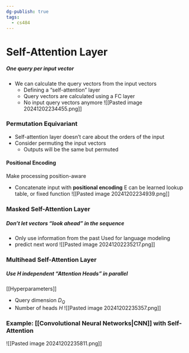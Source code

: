 ```yaml
---
dg-publish: true
tags:
  - cs484
---
```

# Self-Attention Layer
##### One query per input vector
* We can calculate the query vectors from the input vectors
	* Defining a “self-attention” layer
	* Query vectors are calculated using a FC layer
	* No input query vectors anymore
![[Pasted image 20241202234455.png]]
### Permutation Equivariant
* Self-attention layer doesn’t care about the orders of the input
* Consider permuting the input vectors
	* Outputs will be the same but permuted
#### Positional Encoding
Make processing position-aware
* Concatenate input with **positional encoding**
E can be learned lookup table, or fixed function
![[Pasted image 20241202234939.png]]
### Masked Self-Attention Layer
##### Don’t let vectors “look ahead” in the sequence
* Only use information from the past
Used for language modeling
* predict next word
![[Pasted image 20241202235217.png]]
### Multihead Self-Attention Layer
##### Use $H$ independent “Attention Heads” in parallel
[[Hyperparameters]]
* Query dimension $D_Q$
* Number of heads $H$
![[Pasted image 20241202235357.png]]
### Example: [[Convolutional Neural Networks|CNN]] with Self-Attention
![[Pasted image 20241202235811.png]]
